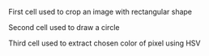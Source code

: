 First cell used to crop an image with rectangular shape

Second cell used to draw a circle

Third cell used to extract chosen color of pixel using HSV
